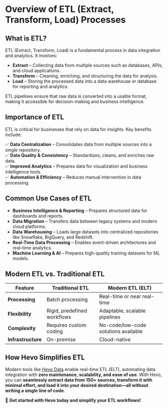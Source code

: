 # Overview of ETL (Extract, Transform, Load) Processes

## What is ETL?

ETL (Extract, Transform, Load) is a fundamental process in data integration and analytics. It involves:  

- **Extract** – Collecting data from multiple sources such as databases, APIs, and cloud applications.  
- **Transform** – Cleaning, enriching, and structuring the data for analysis.  
- **Load** – Storing the processed data into a data warehouse or database for reporting and analytics.  

ETL pipelines ensure that raw data is converted into a usable format, making it accessible for decision-making and business intelligence.

## Importance of ETL

ETL is critical for businesses that rely on data for insights. Key benefits include:  

✅ **Data Centralization** – Consolidates data from multiple sources into a single repository.  
✅ **Data Quality & Consistency** – Standardizes, cleans, and enriches raw data.  
✅ **Improved Analytics** – Prepares data for visualization and business intelligence tools.  
✅ **Automation & Efficiency** – Reduces manual intervention in data processing.  

## Common Use Cases of ETL

- **Business Intelligence & Reporting** – Prepares structured data for dashboards and reports.  
- **Data Migration** – Transfers data between legacy systems and modern cloud platforms.  
- **Data Warehousing** – Loads large datasets into centralized repositories like Snowflake, BigQuery, and Redshift.  
- **Real-Time Data Processing** – Enables event-driven architectures and real-time analytics.  
- **Machine Learning & AI** – Prepares high-quality training datasets for ML models.  

## Modern ETL vs. Traditional ETL

| Feature          | Traditional ETL  | Modern ETL (ELT) |
|-----------------|----------------|------------------|
| **Processing**  | Batch processing | Real-time or near real-time |
| **Flexibility** | Rigid, predefined workflows | Adaptable, scalable pipelines |
| **Complexity**  | Requires custom coding | No-code/low-code solutions available |
| **Infrastructure** | On-premise | Cloud-native |

## How Hevo Simplifies ETL

Modern tools like [Hevo Data](https://hevodata.com/) enable real-time ETL (ELT), automating data integration with **zero maintenance, scalability, and ease of use**. With Hevo, you can **seamlessly extract data from 150+ sources, transform it with minimal effort, and load it into your desired destination—all without writing a single line of code**.

🚀 **Get started with Hevo today and simplify your ETL workflows!**
